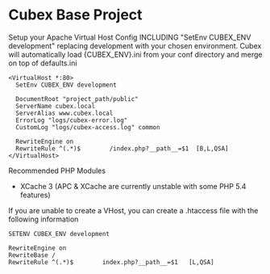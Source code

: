 Cubex Base Project
===

Setup your Apache Virtual Host Config INCLUDING "SetEnv CUBEX_ENV development"
replacing development with your chosen environment.  Cubex will automatically
load {CUBEX_ENV}.ini from your conf directory and merge on top of defaults.ini

    <VirtualHost *:80>
      SetEnv CUBEX_ENV development

      DocumentRoot "project_path/public"
      ServerName cubex.local
      ServerAlias www.cubex.local
      ErrorLog "logs/cubex-error.log"
      CustomLog "logs/cubex-access.log" common

      RewriteEngine on
      RewriteRule ^(.*)$        /index.php?__path__=$1  [B,L,QSA]
    </VirtualHost>

Recommended PHP Modules

- XCache 3 (APC & XCache are currently unstable with some PHP 5.4 features)

If you are unable to create a VHost, you can create a .htaccess file with the
following information

    SETENV CUBEX_ENV development

    RewriteEngine on
    RewriteBase /
    RewriteRule ^(.*)$        index.php?__path__=$1   [L,QSA]
